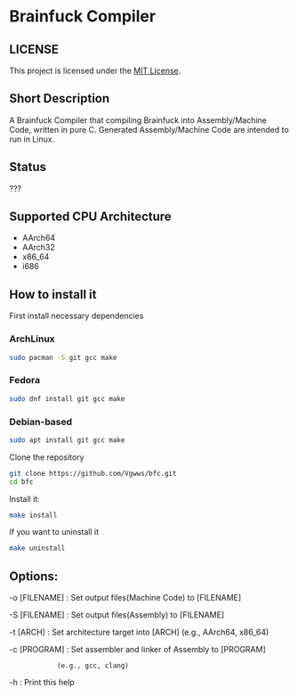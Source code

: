 # Brainfuck Compiler
## LICENSE
This project is licensed under the
[MIT License](LICENSE).
## Short Description
A Brainfuck Compiler that compiling Brainfuck into Assembly/Machine Code, written in pure C.
Generated Assembly/Machine Code are intended to run in Linux.
## Status
???
## Supported CPU Architecture
- AArch64
- AArch32
- x86_64
- i686
## How to install it
First install necessary dependencies
### ArchLinux
```sh
sudo pacman -S git gcc make
```
### Fedora
```sh
sudo dnf install git gcc make
```
### Debian-based
```sh
sudo apt install git gcc make
```
Clone the repository
```sh
git clone https://github.com/Vgwws/bfc.git
cd bfc
```
Install it:
```sh
make install
```
If you want to uninstall it
```sh
make uninstall
```
## Options:
\-o [FILENAME] : Set output files(Machine Code) to [FILENAME]

\-S [FILENAME] : Set output files(Assembly) to [FILENAME]

\-t [ARCH]     : Set architecture target into [ARCH]
                (e.g., AArch64, x86_64)

\-c [PROGRAM]  : Set assembler and linker of Assembly to [PROGRAM]

                (e.g., gcc, clang)

\-h            : Print this help
